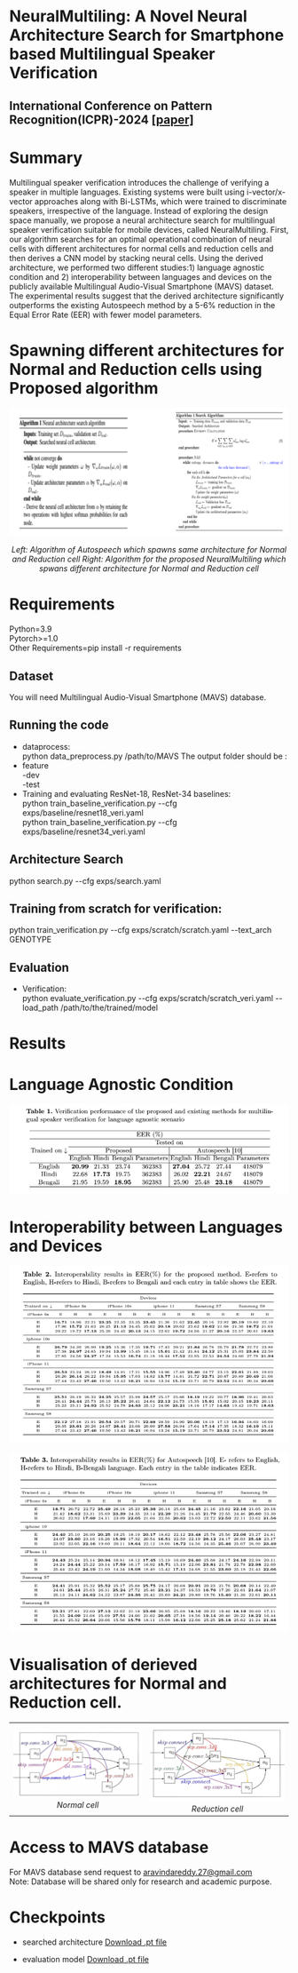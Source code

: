 # NeuralMultiling: A Novel Neural Architecture Search for Smartphone based Multilingual Speaker Verification
## International Conference on Pattern Recognition(ICPR)-2024 [[paper]](https://arxiv.org/abs/2408.04362)
# Summary
Multilingual speaker verification introduces the challenge of verifying a speaker in multiple languages. Existing systems were built using i-vector/x-vector approaches along with Bi-LSTMs, which were trained to discriminate speakers, irrespective of the language. Instead of exploring the design space manually, we propose a neural architecture search for multilingual speaker verification suitable for mobile devices, called NeuralMultiling. First, our algorithm searches for an optimal operational combination of neural cells with different architectures for normal cells and reduction cells and then derives a CNN model by stacking neural cells. Using the derived architecture, we performed two different studies:1) language agnostic condition and 2) interoperability between languages and devices on the publicly available Multilingual Audio-Visual Smartphone (MAVS) dataset. The experimental results suggest that the derived architecture significantly outperforms the existing Autospeech method by a 5-6% reduction in the Equal Error Rate (EER) with fewer model parameters.

# Spawning different architectures for Normal and Reduction cells using Proposed algorithm

<div align="center">
  <img src="figures/algorithm.drawio.png" alt="Image Description">
  <p><em> Left: Algorithm of Autospeech which spawns same architecture for Normal and Reduction cell Right: Algorithm for the proposed NeuralMultiling which spwans different architecture for Normal and Reduction cell</em></p>
</div>

# Requirements
  Python=3.9 <br>
Pytorch>=1.0 <br>
Other Requirements=pip install -r requirements

## Dataset
You will need Multilingual Audio-Visual Smartphone (MAVS) database. 

## Running the code
- dataprocess: <br>
    python data_preprocess.py /path/to/MAVS
The output folder should be :<br>
- feature <br>
  -dev <br>
  -test
- Training and evaluating ResNet-18, ResNet-34 baselines: <br>
      python train_baseline_verification.py --cfg exps/baseline/resnet18_veri.yaml <br>
      python train_baseline_verification.py --cfg exps/baseline/resnet34_veri.yaml
## Architecture Search
  python search.py --cfg exps/search.yaml
## Training from scratch for verification:
  python train_verification.py --cfg exps/scratch/scratch.yaml --text_arch GENOTYPE

## Evaluation
- Verification:<br>
    python evaluate_verification.py --cfg exps/scratch/scratch_veri.yaml --load_path /path/to/the/trained/model



# Results 
# Language Agnostic Condition
<div align="center">
  <img src="figures/LA.png" alt="Image Description">
  <p><em> </em></p>
</div>

# Interoperability between Languages and Devices
<div align="center">
  <img src="figures/proposed.png" alt="Image Description">
  <p><em> </em></p>
</div>
<div align="center">
  <img src="figures/Autospeech.png" alt="Image Description">
  <p><em> </em></p>
</div>

# Visualisation of derieved architectures for Normal and Reduction cell.
<div align="center">
  <table>
    <tr>
      <td style="text-align:center">
        <img src="figures/Normal_cell_new_page-0001.jpg" alt="Image 1" width="500" />
        <br />
        <em>Normal cell</em>
      </td>
      <td style="text-align:center">
        <img src="figures/Reduction_cell_new_page-0001.jpg" alt="Image 2" width="500" />
        <br />
        <em>Reduction cell</em>
      </td>
    </tr>
  </table>
</div>

# Access to MAVS database
 For MAVS database send request to aravindareddy.27@gmail.com <br>
 Note: Database will be shared only for research and academic purpose.

# Checkpoints
- searched architecture
[Download .pt file](https://indianinstituteofscience-my.sharepoint.com/:u:/g/personal/aravindapn_iisc_ac_in/EYPk4lV1yMFLpGgl_4NmuHEBq9ZyJrxOKfFiWPcE7nXDOg?e=VZrOTR)

- evaluation model
[Download .pt file](https://indianinstituteofscience-my.sharepoint.com/:u:/g/personal/aravindapn_iisc_ac_in/EeAGA2Uw8QtOrW0E8ut15nABiv5KgFTmllRz6RtUeM9MKw?e=XCbpXa)



